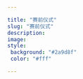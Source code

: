 ```yaml
---

title: "赛前仪式"
slug: "赛前仪式"
description: 
image: 
style:
 background: "#2a9d8f"
 color: "#fff"

---
```

